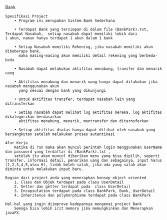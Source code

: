 Bank

	Spesifikasi Project
		• Program ini merupakan Sistem Bank Sederhana
		
		• Terdapat Bank yang tersimpan di dalam file (BankPark).txt, Terdapat Nasabah, 	setiap nasabah dapat memiliki lebih dari 		    1 akun, namun hanya terdapat 1 akun dalam 1 bank
		
		• Setiap Nasabah memiliki Rekening, jika nasabah memiliki akun dibeberapa bank, 
		  maka masing-masing akun memiliki detail rekening yang berbeda-beda
		  
		• Nasabah dapat melakukan aktifitas menabung, transfer dan menarik uang
		
		• Aktifitas menabung dan menarik uang hanya dapat dilakukan jika nasabah menggunakan akun 
		  yang sesuai dengan bank yang dikunjungi
		
		• Untuk aktifitas transfer, terdapat nasabah lain yang ditransferkan
		
		• Setiap nasabah dapat melihat log aktifitas mereka, log aktifitas dikategorikan berdasarkan 
		  aktifitas menabung, menarik, mentransfer dan ditarnsferkan
		
		• Setiap aktifitas diatas hanya dapat dilihat oleh nasabah yang bersangkutan setelah melakukan proses autentikasi
		
	Alur Kerja
		Ketika di run maka akan muncul perintah login menggunakan UserName dan password yang terdaftar di (BankPark).txt ,
		setelah itu akan muncul diberikan menu yang bisa dipilih, seperti transfer, informasi detail, penarikan uang dan sebagainya, input harus (1,2,3,4,5,atau 0), tidak boleh salah, jika ada yang salah akan diminta untuk melakukan input baru.
		
	Bagian dari project anda yang menerapkan konsep object oriented
		1. Class dan Objek terdapat pada class UserDetail
		2. Setter dan getter terdapat pada  class UserDetail
		3. Encapsulation terdapat pada class BankPark, Bank, UserDetail
		4. Inheritence dan polymorphisme terdapat pada class BankPark

	Hal-hal yang ingin diimprove kedepannya mengenai project Bank 
		Semoga bisa lebih irit memory jika memungkinkan dan Menerapkan javaFX.
